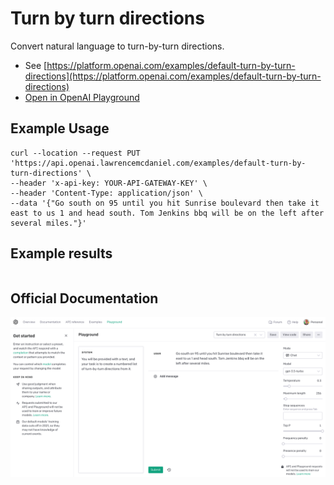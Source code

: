 # Turn by turn directions

Convert natural language to turn-by-turn directions.

- See [https://platform.openai.com/examples/default-turn-by-turn-directions](https://platform.openai.com/examples/default-turn-by-turn-directions)
- [Open in OpenAI Playground](https://platform.openai.com/playground/p/default-turn-by-turn-directions)

## Example Usage

```console
curl --location --request PUT 'https://api.openai.lawrencemcdaniel.com/examples/default-turn-by-turn-directions' \
--header 'x-api-key: YOUR-API-GATEWAY-KEY' \
--header 'Content-Type: application/json' \
--data '{"Go south on 95 until you hit Sunrise boulevard then take it east to us 1 and head south. Tom Jenkins bbq will be on the left after several miles."}'
```

## Example results

```json

```

## Official Documentation

![OpenAI Playground](https://raw.githubusercontent.com/FullStackWithLawrence/aws-openai/main/doc/examples/example-16-turn-by-turn-directions.png "OpenAI Playground")
